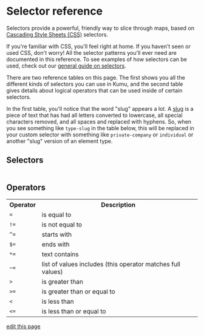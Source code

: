 # Selector reference

Selectors provide a powerful, friendly way to slice through maps,
based on [Cascading Style Sheets (CSS)](https://developer.mozilla.org/en-US/docs/Web/CSS) selectors.

If you're familiar with CSS, you'll feel right at home. If you haven't seen or used CSS, don't worry! All the selector patterns you'll ever need are documented in this reference. To see examples of how selectors can be used, check out our [general guide on selectors](/guides/selectors.html).

There are two reference tables on this page. The first shows you all the different kinds of selectors you can use in Kumu, and the second table gives details about logical operators that can be used inside of certain selectors.

In the first table, you'll notice that the word "slug" appears a lot. A [slug](/guides/slugs.html) is a piece of text that has had all letters converted to lowercase, all special characters removed, and all spaces and replaced with hyphens. So, when you see something like `type-slug` in the table below, this will be replaced in your custom selector with something like `private-company` or `individual` or another "slug" version of an element type.

## Selectors

<table id="selectors-reference" class="table border-bottom"></table>


## Operators
<table class="table border-bottom">
  <tr>
    <th class="text-left">Operator</th>
    <th class="text-left">Description</th>
  </tr>
  <tr>
    <td><code>=</code></td>
    <td>is equal to</td>
  </tr>
  <tr>
    <td><code>!=</code></td>
    <td>is not equal to</td>
  </tr>
  <tr>
    <td><code>^=</code></td>
    <td>starts with</td>
  </tr>
  <tr>
    <td><code>$=</code></td>
    <td>ends with</td>
  </tr>
  <tr>
    <td><code>*=</code></td>
    <td>text contains</td>
  </tr>
  <tr>
    <td><code>~=</code></td>
    <td>list of values includes (this operator matches full values)</td>
  </tr>
  <tr>
    <td><code>></code></td>
    <td>is greater than</td>
  </tr>
  <tr>
    <td><code>>=</code></td>
    <td>is greater than or equal to</td>
  </tr>
  <tr>
    <td><code><</code></td>
    <td>is less than</td>
  </tr>
  <tr>
    <td><code>&lt;=</code></td>
    <td>is less than or equal to</td>
  </tr>
</table>

<script
  type="text/javascript"
  src="https://unpkg.com/@alexvipond/kumu-docs-extracted@0.0.0/lib/index.umd.js"
></script>
<script>
const selectorReference = [
  {
    'Selector': `&#42;`,
    'What it selects': `All elements, connections, and loops`,
  },
  {
    'Selector': `element`,
    'What it selects': `All elements`,
  },
  {
    'Selector': `connection`,
    'What it selects': `All connections`,
  },
  {
    'Selector': `loop`,
    'What it selects': `All loops`,
  },
  {
    'Selector': `type-slug`,
    'What it selects': `All elements whose element type slug matches <code>type-slug</code>`,
  },
  {
    'Selector': `type-slug-connection`,
    'What it selects': `All connections whose connection type slug matches <code>type-slug</code>`,
  },
  {
    'Selector': `#label-slug`,
    'What it selects': `The item whose label slug matches <code>label-slug</code>. `,
  },
  {
    'Selector': `#assigned-id-slug`,
    'What it selects': `The item whose <a href="/faq/how-do-I-avoid-duplicating-data.html">assigned ID</a> slug matches <code>assigned-id-slug</code>. `,
  },
  {
    'Selector': `#system-id`,
    'What it selects': `The item whose system ID matches <code>system-id</code>. `,
  },
  {
    'Selector': `.tag`,
    'What it selects': `All items whose Tags field contains <code>tag</code>. Note that this selector starts with a dot <code>.</code>`,
  },
  {
    'Selector': `["field name" operator "field value"]`,
    'What it selects': `All items that have a <a href="/overview/kumus-architecture.html#fields">field name and field value</a> that meet the condition of the <code>operator</code> (valid operators are listed below this table)`,
  },
  {
    'Selector': `["field name"]`,
    'What it selects': `All items that have any value in the field whose name matches <code>field name</code>`,
  },
  {
    'Selector': `[!"field name"]`,
    'What it selects': `All items that have no value in the field whose name matches <code>field name</code>`,
  },
  {
    'Selector': `:from(selector)`,
    'What it selects': `All connections coming from an item that matches the <code>selector</code>`,
  },
  {
    'Selector': `:to(selector)`,
    'What it selects': `All connections going to an item that matches the <code>selector</code>`,
  },
  {
    'Selector': `:directed`,
    'What it selects': `All directed connections`,
  },
  {
    'Selector': `:undirected`,
    'What it selects': `All undirected connections`,
  },
  {
    'Selector': `:mutual`,
    'What it selects': `All mutual connections`,
  },
  {
    'Selector': `:focus`,
    'What it selects': `All items at the root of a <a href="/guides/focus.html">focus setting</a>`,
  },
  {
    'Selector': `:orphan`,
    'What it selects': `All elements that have zero connections (including connections that have been filtered out)`,
  },
  {
    'Selector': `:not(selector)`,
    'What it selects': `All items that do <b>not</b> match the <code>selector</code>`,
  },
  {
    'Selector': `:loop(selector)`,
    'What it selects': `All items that are part of a loop matching <code>selector</code>`,
  },
  {
    'Selector': `this-selector --&gt; that-selector`,
    'What it selects': `All items matching <code>this-selector</code> connected to items that match <code>that-selector</code>`,
  },
  {
    'Selector': `this-selector &lt;-- that-selector`,
    'What it selects': `All items matching <code>this-selector</code> connected from items that match <code>that-selector</code>`,
  },
  {
    'Selector': `this-selector &lt;--&gt; that-selector`,
    'What it selects': `All items matching <code>this-selector</code> connected to or from items that match <code>that-selector</code>`,
  },
  {
    'Selector': `this-selector &lt;-connection-selector-&gt; that-selector`,
    'What it selects': `All items matching <code>this-selector</code> connected to or from items that match <code>that-selector</code> via connections that match <code>connection-selector</code>`,
  }
]

KumuDocsExtracted.appendTable(
  { id: 'selectors-reference', reference: selectorReference },
  {
    transforms: {
      Selector: selector => `<code>${selector}</code>`,
    },
    effects: {
      th: {
        DEFAULT: th => th.classList.add('text-left'),
        Selector: th => {
          th.classList.add('text-left');
          th.style.width = '50%';
        },
      },
    },
  }
);
</script>

<span class="edit-link"><a href="https://github.com/kumu/docs/blob/master/guides/selector-reference.md" target="_blank"><i class="fa fa-github"></i> edit this page</a></span>
